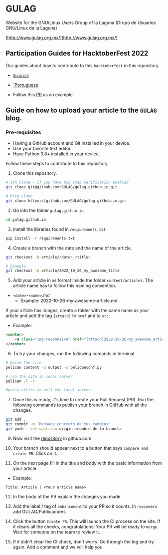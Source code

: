 # GULAG

Website for the GNU/Linux Users Group of la Laguna (Grupo de Usuarios GNU/Linux de la Laguna)

[http://www.gulag.org.mx/](http://www.gulag.org.mx/)

## Participation Guides for HacktoberFest 2022

Our guides about how to contribute to this `hacktoberfest` in this repository.

- [`Spanish`](https://github.com/GULAG/gulag.github.io/blob/pelican/CONTRIBUTING_es_MX.md)

- [`Portuguese](https://github.com/GULAG/gulag.github.io/blob/pelican/CONTRIBUTING_pr_BR.md)

- Follow this [PR](https://github.com/GULAG/gulag.github.io/pull/44) as an example.

## Guide on how to upload your article to the `GULAG` blog.

### Pre-requisites

- Having a GitHub account and Git installed in your device.
- Use your favorite text editor.
- Have Python 3.8+ installed in your device.

Follow these steps to contribute to this repository.

1. Clone this repository.

```bash
# ssh clone - if you have two step verification enabled
git clone git@github.com:GULAG/gulag.github.io.git

# http clone
git clone https://github.com/GULAG/gulag.github.io.git
```

2. Go into the folder `gulag.github.io`

```bash
cd gulag.github.io
```

3. Install the libraries found in `requirements.txt`

```bash
pip install -r requirements.txt
```

4. Create a branch with the date and the name of the article.

```bash
git checkout -b article/<date>_<title>

# Example
git checkout -b article/2022_10_26_my_awesome_title
```

5. Add your article in `md` format inside the folder `content/articles`. The article name has to follow this naming convention.

- `<date>`-`<name>`.md
    - Example: 2022-10-26-my-awesome-article.md


If your article has images, create a folder with the same name as your article and add the tag `{attach}` to `href` and to `src`.

- Example:

```html
<center>
    <a class="img-responsive" href="{attach}2022-10-26-my_awesome_article/chat.png"><img class="img-responsive" style="width:60%;height:auto;margin-right:12px;" src="{attach}2022-10-26-my_awesome_article/chat.png" alt="Image description" width="325" height="250"></a>
</center>
```

6. To try your changes, run the following comands in terminal.

```bash
# build the site
pelican content -o output -s pelicanconf.py

# run the site in local server
pelican -l -r

#press ctrl+c to exit the local server
```

7. Once this is ready, it's time to create your Pull Request (PR). Run the following commands to publish your branch in GitHub with all the changes.

```bash
git add .
git commit -m 'Mensage concreto de tus cambios'
git push --set-upstream origin <nombre de tu branch>
```

9. Now visit the [repository](https://github.com/GULAG/gulag.github.io) in github.com

10. Your branch should appear next to a button that says `compare and create PR`. Click on it.

11. On the next page fill in the title and body with the basic information from your article.

- Example:

```
Title: Article | <Your article name>
```

12. In the body of the PR explain the changes you made.

13. Add the label / tag of `enhancement` to your PR so it counts. In `reviewers` add GULAG/Publicadores

14. Click the button `Create PR`. This will launch the CI process on the site. If it clears all the checks, congratulations! Your PR will be ready to `merge`. Wait for someone on the team to review it.

15. If it didn't clear the CI check, don't worry. Go through the log and try again. Add a comment and we will help you.
